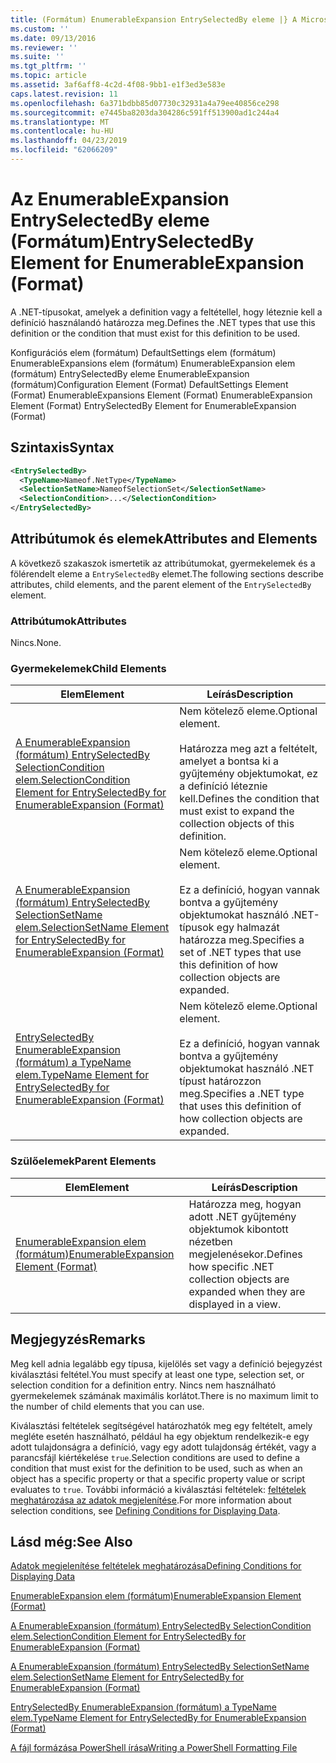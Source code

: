 ```yaml
---
title: (Formátum) EnumerableExpansion EntrySelectedBy eleme |} A Microsoft Docs
ms.custom: ''
ms.date: 09/13/2016
ms.reviewer: ''
ms.suite: ''
ms.tgt_pltfrm: ''
ms.topic: article
ms.assetid: 3af6aff8-4c2d-4f08-9bb1-e1f3ed3e583e
caps.latest.revision: 11
ms.openlocfilehash: 6a371bdbb85d07730c32931a4a79ee40856ce298
ms.sourcegitcommit: e7445ba8203da304286c591ff513900ad1c244a4
ms.translationtype: MT
ms.contentlocale: hu-HU
ms.lasthandoff: 04/23/2019
ms.locfileid: "62066209"
---
```

# <a name="entryselectedby-element-for-enumerableexpansion-format"></a><span data-ttu-id="0e245-102">Az EnumerableExpansion EntrySelectedBy eleme (Formátum)</span><span class="sxs-lookup"><span data-stu-id="0e245-102">EntrySelectedBy Element for EnumerableExpansion (Format)</span></span>

<span data-ttu-id="0e245-103">A .NET-típusokat, amelyek a definition vagy a feltétellel, hogy léteznie kell a definíció használandó határozza meg.</span><span class="sxs-lookup"><span data-stu-id="0e245-103">Defines the .NET types that use this definition or the condition that must exist for this definition to be used.</span></span>

<span data-ttu-id="0e245-104">Konfigurációs elem (formátum) DefaultSettings elem (formátum) EnumerableExpansions elem (formátum) EnumerableExpansion elem (formátum) EntrySelectedBy eleme EnumerableExpansion (formátum)</span><span class="sxs-lookup"><span data-stu-id="0e245-104">Configuration Element (Format) DefaultSettings Element (Format) EnumerableExpansions Element (Format) EnumerableExpansion Element (Format) EntrySelectedBy Element for EnumerableExpansion (Format)</span></span>

## <a name="syntax"></a><span data-ttu-id="0e245-105">Szintaxis</span><span class="sxs-lookup"><span data-stu-id="0e245-105">Syntax</span></span>

```xml
<EntrySelectedBy>
  <TypeName>Nameof.NetType</TypeName>
  <SelectionSetName>NameofSelectionSet</SelectionSetName>
  <SelectionCondition>...</SelectionCondition>
</EntrySelectedBy>
```

## <a name="attributes-and-elements"></a><span data-ttu-id="0e245-106">Attribútumok és elemek</span><span class="sxs-lookup"><span data-stu-id="0e245-106">Attributes and Elements</span></span>

<span data-ttu-id="0e245-107">A következő szakaszok ismertetik az attribútumokat, gyermekelemek és a fölérendelt eleme a `EntrySelectedBy` elemet.</span><span class="sxs-lookup"><span data-stu-id="0e245-107">The following sections describe attributes, child elements, and the parent element of the `EntrySelectedBy` element.</span></span>

### <a name="attributes"></a><span data-ttu-id="0e245-108">Attribútumok</span><span class="sxs-lookup"><span data-stu-id="0e245-108">Attributes</span></span>

<span data-ttu-id="0e245-109">Nincs.</span><span class="sxs-lookup"><span data-stu-id="0e245-109">None.</span></span>

### <a name="child-elements"></a><span data-ttu-id="0e245-110">Gyermekelemek</span><span class="sxs-lookup"><span data-stu-id="0e245-110">Child Elements</span></span>

|<span data-ttu-id="0e245-111">Elem</span><span class="sxs-lookup"><span data-stu-id="0e245-111">Element</span></span>|<span data-ttu-id="0e245-112">Leírás</span><span class="sxs-lookup"><span data-stu-id="0e245-112">Description</span></span>|
|-------------|-----------------|
|[<span data-ttu-id="0e245-113">A EnumerableExpansion (formátum) EntrySelectedBy SelectionCondition elem.</span><span class="sxs-lookup"><span data-stu-id="0e245-113">SelectionCondition Element for EntrySelectedBy for EnumerableExpansion (Format)</span></span>](./selectioncondition-element-for-entryselectedby-for-enumerableexpansion-format.md)|<span data-ttu-id="0e245-114">Nem kötelező eleme.</span><span class="sxs-lookup"><span data-stu-id="0e245-114">Optional element.</span></span><br /><br /> <span data-ttu-id="0e245-115">Határozza meg azt a feltételt, amelyet a bontsa ki a gyűjtemény objektumokat, ez a definíció léteznie kell.</span><span class="sxs-lookup"><span data-stu-id="0e245-115">Defines the condition that must exist to expand the collection objects of this definition.</span></span>|
|[<span data-ttu-id="0e245-116">A EnumerableExpansion (formátum) EntrySelectedBy SelectionSetName elem.</span><span class="sxs-lookup"><span data-stu-id="0e245-116">SelectionSetName Element for EntrySelectedBy for EnumerableExpansion (Format)</span></span>](./selectionsetname-element-for-entryselectedby-for-enumerableexpansion-format.md)|<span data-ttu-id="0e245-117">Nem kötelező eleme.</span><span class="sxs-lookup"><span data-stu-id="0e245-117">Optional element.</span></span><br /><br /> <span data-ttu-id="0e245-118">Ez a definíció, hogyan vannak bontva a gyűjtemény objektumokat használó .NET-típusok egy halmazát határozza meg.</span><span class="sxs-lookup"><span data-stu-id="0e245-118">Specifies a set of .NET types that use this definition of how collection objects are expanded.</span></span>|
|[<span data-ttu-id="0e245-119">EntrySelectedBy EnumerableExpansion (formátum) a TypeName elem.</span><span class="sxs-lookup"><span data-stu-id="0e245-119">TypeName Element for EntrySelectedBy for EnumerableExpansion (Format)</span></span>](./typename-element-for-entryselectedby-for-enumerableexpansion-format.md)|<span data-ttu-id="0e245-120">Nem kötelező eleme.</span><span class="sxs-lookup"><span data-stu-id="0e245-120">Optional element.</span></span><br /><br /> <span data-ttu-id="0e245-121">Ez a definíció, hogyan vannak bontva a gyűjtemény objektumokat használó .NET típust határozzon meg.</span><span class="sxs-lookup"><span data-stu-id="0e245-121">Specifies a .NET type that uses this definition of how collection objects are expanded.</span></span>|

### <a name="parent-elements"></a><span data-ttu-id="0e245-122">Szülőelemek</span><span class="sxs-lookup"><span data-stu-id="0e245-122">Parent Elements</span></span>

|<span data-ttu-id="0e245-123">Elem</span><span class="sxs-lookup"><span data-stu-id="0e245-123">Element</span></span>|<span data-ttu-id="0e245-124">Leírás</span><span class="sxs-lookup"><span data-stu-id="0e245-124">Description</span></span>|
|-------------|-----------------|
|[<span data-ttu-id="0e245-125">EnumerableExpansion elem (formátum)</span><span class="sxs-lookup"><span data-stu-id="0e245-125">EnumerableExpansion Element (Format)</span></span>](./enumerableexpansion-element-format.md)|<span data-ttu-id="0e245-126">Határozza meg, hogyan adott .NET gyűjtemény objektumok kibontott nézetben megjelenésekor.</span><span class="sxs-lookup"><span data-stu-id="0e245-126">Defines how specific .NET collection objects are expanded when they are displayed in a view.</span></span>|

## <a name="remarks"></a><span data-ttu-id="0e245-127">Megjegyzés</span><span class="sxs-lookup"><span data-stu-id="0e245-127">Remarks</span></span>

<span data-ttu-id="0e245-128">Meg kell adnia legalább egy típusa, kijelölés set vagy a definíció bejegyzést kiválasztási feltétel.</span><span class="sxs-lookup"><span data-stu-id="0e245-128">You must specify at least one type, selection set, or selection condition for a definition entry.</span></span> <span data-ttu-id="0e245-129">Nincs nem használható gyermekelemek számának maximális korlátot.</span><span class="sxs-lookup"><span data-stu-id="0e245-129">There is no maximum limit to the number of child elements that you can use.</span></span>

<span data-ttu-id="0e245-130">Kiválasztási feltételek segítségével határozhatók meg egy feltételt, amely megléte esetén használható, például ha egy objektum rendelkezik-e egy adott tulajdonságra a definíció, vagy egy adott tulajdonság értékét, vagy a parancsfájl kiértékelése `true`.</span><span class="sxs-lookup"><span data-stu-id="0e245-130">Selection conditions are used to define a condition that must exist for the definition to be used, such as when an object has a specific property or that a specific property value or script evaluates to `true`.</span></span> <span data-ttu-id="0e245-131">További információ a kiválasztási feltételek: [feltételek meghatározása az adatok megjelenítése](./defining-conditions-for-displaying-data.md).</span><span class="sxs-lookup"><span data-stu-id="0e245-131">For more information about selection conditions, see [Defining Conditions for Displaying Data](./defining-conditions-for-displaying-data.md).</span></span>

## <a name="see-also"></a><span data-ttu-id="0e245-132">Lásd még:</span><span class="sxs-lookup"><span data-stu-id="0e245-132">See Also</span></span>

[<span data-ttu-id="0e245-133">Adatok megjelenítése feltételek meghatározása</span><span class="sxs-lookup"><span data-stu-id="0e245-133">Defining Conditions for Displaying Data</span></span>](./defining-conditions-for-displaying-data.md)

[<span data-ttu-id="0e245-134">EnumerableExpansion elem (formátum)</span><span class="sxs-lookup"><span data-stu-id="0e245-134">EnumerableExpansion Element (Format)</span></span>](./enumerableexpansion-element-format.md)

[<span data-ttu-id="0e245-135">A EnumerableExpansion (formátum) EntrySelectedBy SelectionCondition elem.</span><span class="sxs-lookup"><span data-stu-id="0e245-135">SelectionCondition Element for EntrySelectedBy for EnumerableExpansion (Format)</span></span>](./selectioncondition-element-for-entryselectedby-for-enumerableexpansion-format.md)

[<span data-ttu-id="0e245-136">A EnumerableExpansion (formátum) EntrySelectedBy SelectionSetName elem.</span><span class="sxs-lookup"><span data-stu-id="0e245-136">SelectionSetName Element for EntrySelectedBy for EnumerableExpansion (Format)</span></span>](./selectionsetname-element-for-entryselectedby-for-enumerableexpansion-format.md)

[<span data-ttu-id="0e245-137">EntrySelectedBy EnumerableExpansion (formátum) a TypeName elem.</span><span class="sxs-lookup"><span data-stu-id="0e245-137">TypeName Element for EntrySelectedBy for EnumerableExpansion (Format)</span></span>](./typename-element-for-entryselectedby-for-enumerableexpansion-format.md)

[<span data-ttu-id="0e245-138">A fájl formázása PowerShell írása</span><span class="sxs-lookup"><span data-stu-id="0e245-138">Writing a PowerShell Formatting File</span></span>](./writing-a-powershell-formatting-file.md)
